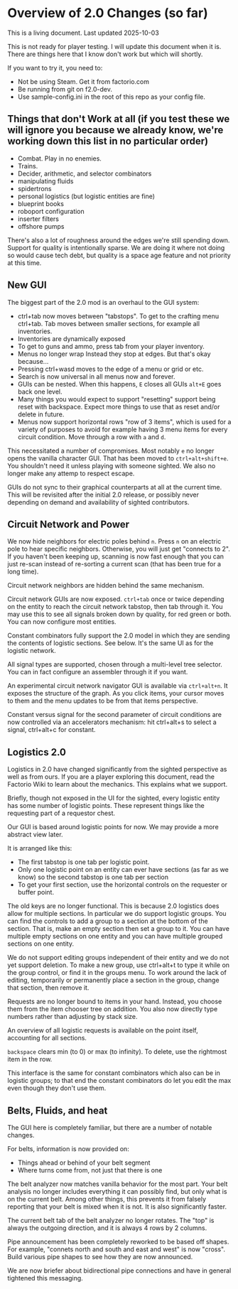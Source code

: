# Overview of 2.0 Changes (so far)

This is a living document. Last updated 2025-10-03

This is not ready for player testing.  I will update this document when it is.  There are things here that I know don't work but which will shortly.

If you want to try it, you need to:

- Not be using Steam. Get it from factorio.com
- Be running from git on f2.0-dev.
- Use sample-config.ini in the root of this repo as your config file.

## Things that don't Work at all (if you test these we will ignore you because we already know, we're working down this list in no particular order)

- Combat. Play in no enemies.
- Trains.
- Decider, arithmetic, and selector combinators
- manipulating fluids
- spidertrons
- personal logistics (but logistic entities are fine)
- blueprint books
- roboport configuration
- inserter filters
- offshore pumps

There's also a lot of roughness around the edges we're still spending down.
Support for quality is intentionally sparse.  We are doing it where not doing so would cause tech debt, but quality is a space age feature and not priority at this time.

## New GUI

The biggest part of the 2.0 mod is an overhaul to the GUI system:

- ctrl+tab now moves between "tabstops". To get to the crafting menu ctrl+tab. Tab moves between smaller sections, for example all inventories.
- Inventories are dynamically exposed  
- To get to guns and ammo, press tab from your player inventory.
- Menus no longer wrap Instead they stop at edges. But that's okay because...
- Pressing ctrl+wasd moves to the edge of a menu or grid or etc.
- Search is now universal in all menus now and forever.
- GUIs can be nested. When this happens, `E` closes all GUIs `alt+E` goes back one level.
- Many things you would expect to support "resetting" support being reset with backspace. Expect more things to use that as reset and/or delete in future.
- Menus now support horizontal rows "row of 3 items", which is used for a variety of purposes to avoid for example having 3 menu items for every circuit condition. Move through a row with `a` and `d`.

This necessitated a number of compromises.  Most notably `e` no longer opens the vanilla character GUI. That has  been moved to `ctrl+alt+shift+e`.  You shouldn't need it unless playing with someone sighted.  We also no longer make any attemp to respect escape.

GUIs do not sync to their graphical counterparts at all at the current time. This will be revisited after the initial 2.0 release, or possibly never depending on demand and availability of sighted contributors.

## Circuit Network and Power

We now hide neighbors for electric poles behind `n`.  Press `n` on an electric pole to hear specific neighbors. Otherwise, you will just get "connects to 2".  If you haven't been keeping up, scanning is now fast enough that you can just re-scan instead of re-sorting a current scan (that has been true for a long time).

Circuit network neighbors are hidden behind the same mechanism.

Circuit network GUIs are now exposed. `ctrl+tab` once or twice depending on the entity to reach the circuit network tabstop, then tab through it.  You may use this to see all signals broken down by quality, for red green or both.  You can now configure most entities.

Constant combinators fully support the 2.0 model in which they are sending the contents of logistic sections. See below.  It's the same UI as for the logistic network.

All signal types are supported, chosen through a multi-level tree selector. You can in fact configure an assembler through it if you want.

An experimental circuit network navigator GUI is available via `ctrl+alt+n`.  It exposes the structure of the graph.  As you click items, your cursor moves to them and the menu updates to be from that items perspective.

Constant versus signal for the second parameter of circuit conditions are now controlled via an accelerators mechanism: hit ctrl+alt+s to select a signal, ctrl+alt+c for constant.

## Logistics 2.0

Logistics in 2.0 have changed significantly from the sighted perspective as well as from ours. If you are a player exploring this document, read the Factorio Wiki to learn about the mechanics. This explains what we support.

Briefly, though not exposed in the UI for the sighted, every logistic entity has some number of logistic points. These represent things like the requesting part of a requestor chest.

Our GUI is based around logistic points for now. We may provide a more abstract view later.

It is arranged like this:

- The first tabstop is one tab per logistic point.
- Only one logistic point on an entity can ever have sections (as far as we know) so the second tabstop is one tab per section
- To get your first section, use the horizontal controls on the requester or buffer point.

The old keys are no longer functional.  This is because 2.0 logistics does allow for multiple sections. In particular we do support logistic groups.  You can find the controls to add a group to a section at the bottom of the section.  That is, make an empty section then set a group to it.  You can have multiple empty sections on one entity and you can have multiple grouped sections on one entity.

We do not support editing groups independent of their entity and we do not yet support deletion. To make a new group, use ctrl+alt+t to type it while on the group control, or find it in the groups menu.  To work around the lack of editing, temporarily or permanently place a section in the group, change that section, then remove it.

Requests are no longer bound to items in your hand.  Instead, you choose them from the item chooser tree on addition.  You also now directly type numbers rather than adjusting by stack size.

An overview of all logistic requests is available on the point itself, accounting for all sections.

`backspace` clears min (to 0) or max (to infinity). To delete, use the rightmost item in the row.

This interface is the same for constant combinators which also can be in logistic groups; to that end the constant combinators do let you edit the max even though they don't use them.

## Belts, Fluids, and heat

The GUI here is completely familiar, but there are a number of notable changes.

For belts, information is now provided on:

- Things ahead or behind of your belt segment
- Where turns come from, not just that there is one

The belt analyzer now matches vanilla  behavior for the most part. Your belt analysis no longer includes everything it can possibly find, but only what is on the current belt.  Among other things, this prevents it from falsely reporting that your belt is mixed when it is not.  It is also significantly faster.

The current belt tab of the belt analyzer no longer rotates. The "top" is always the outgoing direction, and it is always 4 rows by 2 columns.

Pipe announcement has been completely reworked to be based off shapes. For example, "connets north and south and east and west" is now "cross".  Build various pipe shapes to see how they are now announced.

We are now briefer about bidirectional pipe connections and have in general tightened this messaging.

